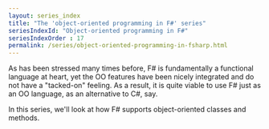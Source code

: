 ```yaml
---
layout: series_index
title: "The 'object-oriented programming in F#' series"
seriesIndexId: "Object-oriented programming in F#"
seriesIndexOrder : 17
permalink: /series/object-oriented-programming-in-fsharp.html
---
```


As has been stressed many times before, F# is fundamentally a functional language at heart, yet the OO features have been nicely integrated and do not have a "tacked-on" feeling. As a result, it is quite viable to use F# just as an OO language, as an alternative to C#, say.

In this series, we'll look at how F# supports object-oriented classes and methods.

